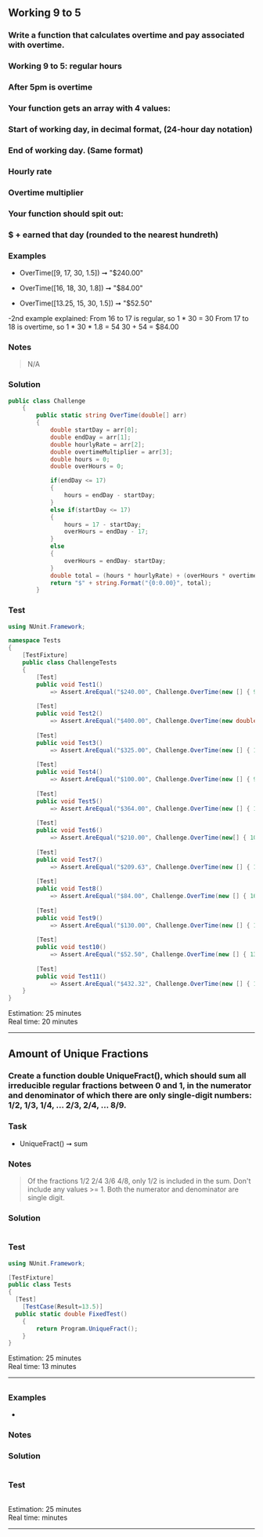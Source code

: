 ## Working 9 to 5
### Write a function that calculates overtime and pay associated with overtime.
### Working 9 to 5: regular hours
### After 5pm is overtime
### Your function gets an array with 4 values:

### Start of working day, in decimal format, (24-hour day notation)
### End of working day. (Same format)
### Hourly rate
### Overtime multiplier
### Your function should spit out:

### $ + earned that day (rounded to the nearest hundreth)



### Examples


- OverTime([9, 17, 30, 1.5]) ➞ "$240.00"

- OverTime([16, 18, 30, 1.8]) ➞ "$84.00"

- OverTime([13.25, 15, 30, 1.5]) ➞ "$52.50"

-2nd example explained:
From 16 to 17 is regular, so 1 * 30 = 30
From 17 to 18 is overtime, so 1 * 30 * 1.8 = 54
30 + 54 = $84.00

### Notes
> N/A
### Solution
```cs
public class Challenge
    {
        public static string OverTime(double[] arr)
        {
            double startDay = arr[0];
            double endDay = arr[1];
            double hourlyRate = arr[2]; 
            double overtimeMultiplier = arr[3];
            double hours = 0;
            double overHours = 0;

            if(endDay <= 17)
            {
                hours = endDay - startDay;
            }
            else if(startDay <= 17)
            {
                hours = 17 - startDay;
                overHours = endDay - 17;
            }
            else
            {
                overHours = endDay- startDay;
            }
            double total = (hours * hourlyRate) + (overHours * overtimeMultiplier * hourlyRate);
            return "$" + string.Format("{0:0.00}", total);
        }
```
### Test
```cs
using NUnit.Framework;

namespace Tests
{
	[TestFixture]
	public class ChallengeTests
	{
		[Test]
		public void Test1()
			=> Assert.AreEqual("$240.00", Challenge.OverTime(new [] { 9, 17, 30, 1.5 }));
        
		[Test]
		public void Test2() 
			=> Assert.AreEqual("$400.00", Challenge.OverTime(new double[] { 9, 18, 40, 2 }));
        
		[Test]
		public void Test3() 
			=> Assert.AreEqual("$325.00", Challenge.OverTime(new [] { 13, 20, 32.5, 2 }));
        
		[Test]
		public void Test4() 
			=> Assert.AreEqual("$100.00", Challenge.OverTime(new [] { 9, 13, 25, 1.5 }));
        
		[Test]
		public void Test5() 
			=> Assert.AreEqual("$364.00", Challenge.OverTime(new [] { 11.5, 19, 40, 1.8 }));
        
		[Test]
		public void Test6() 
			=> Assert.AreEqual("$210.00", Challenge.OverTime(new[] { 10, 17, 30, 1.5 }));
        
		[Test]
		public void Test7() 
			=> Assert.AreEqual("$209.63", Challenge.OverTime(new [] { 10.5, 17, 32.25, 1.5 }));
        
		[Test]
		public void Test8() 
			=> Assert.AreEqual("$84.00", Challenge.OverTime(new [] { 16, 18, 30, 1.8 }));
        
		[Test]
		public void Test9() 
			=> Assert.AreEqual("$130.00", Challenge.OverTime(new [] { 18, 20, 32.5, 2 }));
        
		[Test]
		public void test10() 
			=> Assert.AreEqual("$52.50", Challenge.OverTime(new [] { 13.25, 15, 30, 1.5 }));
        
		[Test]
		public void Test11() 
			=> Assert.AreEqual("$432.32", Challenge.OverTime(new [] { 13, 21, 38.6, 1.8 }));
	}
}
```
Estimation: 25 minutes
<br> Real time: 20  minutes

---------------------------------------

## Amount of Unique Fractions
### Create a function double UniqueFract(), which should sum all irreducible regular fractions between 0 and 1, in the numerator and denominator of which there are only single-digit numbers: 1/2, 1/3, 1/4, ... 2/3, 2/4, ... 8/9.

### Task
- UniqueFract() ➞ sum
### Notes
> Of the fractions 1/2 2/4 3/6 4/8, only 1/2 is included in the sum.
Don't include any values >= 1.
Both the numerator and denominator are single digit.
### Solution
```cs

```
### Test
```cs
using NUnit.Framework;

[TestFixture]
public class Tests
{
  [Test]
	[TestCase(Result=13.5)]
  public static double FixedTest()
    {
        return Program.UniqueFract();
    }
}
```
Estimation: 25 minutes
<br> Real time: 13 minutes

---------------------------------------

##
### 

### Examples
- 
### Notes
> 
### Solution
```cs

```
### Test
```cs

```
Estimation: 25 minutes
<br> Real time:  minutes

---------------------------------------
